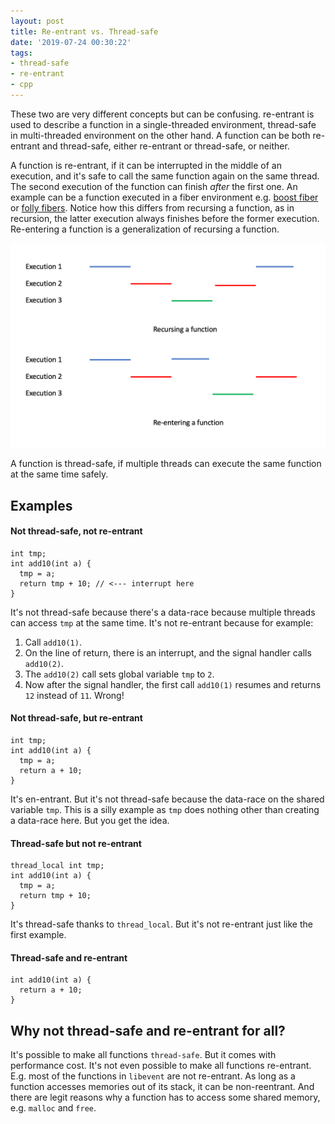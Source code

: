 ```yaml
---
layout: post
title: Re-entrant vs. Thread-safe
date: '2019-07-24 00:30:22'
tags:
- thread-safe
- re-entrant
- cpp
---
```


These two are very different concepts but can be confusing. re-entrant is used to describe a function in a single-threaded environment, thread-safe in multi-threaded environment on the other hand. A function can be both re-entrant and thread-safe, either re-entrant or thread-safe, or neither.

A function is re-entrant, if it can be interrupted in the middle of an execution, and it's safe to call the same function again on the same thread. The second execution of the function can finish _after_ the first one. An example can be a function executed in a fiber environment e.g. [boost fiber](https://github.com/boostorg/fiber) or [folly fibers](https://github.com/facebook/folly/blob/main/folly/fibers/README.md). Notice how this differs from recursing a function, as in recursion, the latter execution always finishes before the former execution. Re-entering a function is a generalization of recursing a function.

![](/assets/reenter.png)

A function is thread-safe, if multiple threads can execute the same function at the same time safely.

## Examples

#### Not thread-safe, not re-entrant

    int tmp;
    int add10(int a) {
      tmp = a;
      return tmp + 10; // <--- interrupt here
    }

It's not thread-safe because there's a data-race because multiple threads can access `tmp` at the same time. It's not re-entrant because for example:

1. Call `add10(1)`.
2. On the line of return, there is an interrupt, and the signal handler calls `add10(2)`.
3. The `add10(2)` call sets global variable `tmp` to `2`.
4. Now after the signal handler, the first call `add10(1)` resumes and returns `12` instead of `11`. Wrong!

#### Not thread-safe, but re-entrant

    int tmp;
    int add10(int a) {
      tmp = a;
      return a + 10;
    }

It's en-entrant. But it's not thread-safe because the data-race on the shared variable `tmp`. This is a silly example as `tmp` does nothing other than creating a data-race here. But you get the idea.

#### Thread-safe but not re-entrant

    thread_local int tmp;
    int add10(int a) {
      tmp = a;
      return tmp + 10;
    }

It's thread-safe thanks to `thread_local`. But it's not re-entrant just like the first example.

#### Thread-safe and re-entrant

    int add10(int a) {
      return a + 10;
    }

## Why not thread-safe and re-entrant for all?

It's possible to make all functions `thread-safe`. But it comes with performance cost. It's not even possible to make all functions re-entrant. E.g. most of the functions in `libevent` are not re-entrant. As long as a function accesses memories out of its stack, it can be non-reentrant. And there are legit reasons why a function has to access some shared memory, e.g. `malloc` and `free`.

<!--kg-card-end: markdown-->
